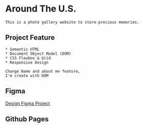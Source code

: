 # Around The U.S.
    This is a photo gallery website to store precious memories.


## Project Feature
    * Semantic HTML
    * Document Object Model (DOM)
    * CSS Flexbox & Grid
    * Responsive Design

    Change Name and about me feature,
    I'm create with DOM

## Figma
[Design Figma Project](https://www.figma.com/file/89jWb7ipy9wiA4vVDIRKS8/Web_Brief_Sprint_5_ID-%7C-Di-Sekitar-A.S.-%7C-desktop-%2B-mobile?node-id=0%3A1&mode=dev)

## Github Pages
